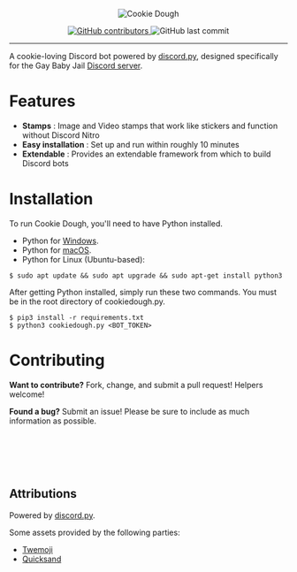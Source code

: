 <p align="center">
  <img alt="Cookie Dough" src="https://files.catbox.moe/j8j93d.png">
</p>
<p align="center">
    <a href="https://github.com/sighofrelief/CookieDough.py/graphs/contributors">
        <img alt="GitHub contributors" src="https://img.shields.io/github/contributors/sighofrelief/CookieDough.py">
    </a>
    <img alt="GitHub last commit" src="https://img.shields.io/github/last-commit/sighofrelief/cookiedough.py">
</p>

---
A cookie-loving Discord bot powered by [discord.py](https://github.com/Rapptz/discord.py), designed specifically for the Gay Baby Jail [Discord server](https://discord.gg/abdl).

# Features
* **Stamps** : Image and Video stamps that work like stickers and function without Discord Nitro
* **Easy installation** : Set up and run within roughly 10 minutes
* **Extendable** : Provides an extendable framework from which to build Discord bots

# Installation 
To run Cookie Dough, you'll need to have Python installed. 
* Python for [Windows](https://www.python.org/downloads/windows/).
* Python for [macOS](https://docs.python-guide.org/starting/install3/osx/).
* Python for Linux (Ubuntu-based):
```console
$ sudo apt update && sudo apt upgrade && sudo apt-get install python3
```

After getting Python installed, simply run these two commands. 
You must be in the root directory of cookiedough.py. 

```console
$ pip3 install -r requirements.txt
$ python3 cookiedough.py <BOT_TOKEN>
```

# Contributing
**Want to contribute?** Fork, change, and submit a pull request! Helpers welcome!

**Found a bug?** Submit an issue! Please be sure to include as much information as possible.


<br/><br/><br/><br/>
## Attributions
Powered by [discord.py](https://github.com/Rapptz/discord.py).

Some assets provided by the following parties:
* [Twemoji](https://twemoji.twitter.com/)
* [Quicksand](https://github.com/andrew-paglinawan/QuicksandFamily)
